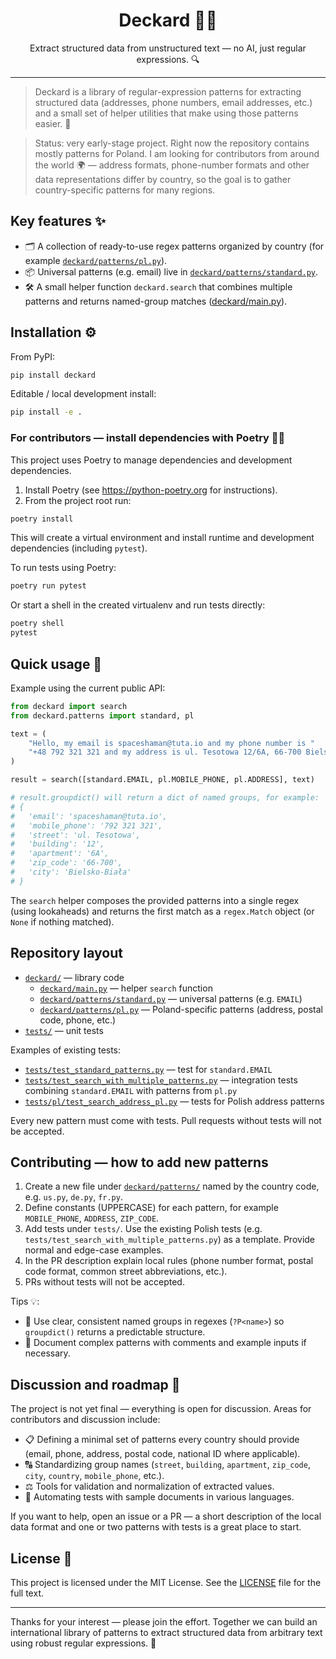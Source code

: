 <h1 align="center">Deckard 🕵️‍♂️</h1>

<p align="center">Extract structured data from unstructured text — no AI, just regular expressions. 🔍</p>

---

> Deckard is a library of regular-expression patterns for extracting structured data (addresses, phone numbers, email addresses, etc.) and a small set of helper utilities that make using those patterns easier. 🧩

> Status: very early-stage project. Right now the repository contains mostly patterns for Poland. I am looking for contributors from around the world 🌍 — address formats, phone-number formats and other data representations differ by country, so the goal is to gather country-specific patterns for many regions.

## Key features ✨

- 🗂️ A collection of ready-to-use regex patterns organized by country (for example [`deckard/patterns/pl.py`](./deckard/patterns/pl.py)).
- 📦 Universal patterns (e.g. email) live in [`deckard/patterns/standard.py`](./deckard/patterns/standard.py).
- 🛠️ A small helper function `deckard.search` that combines multiple patterns and returns named-group matches ([deckard/main.py](./deckard/main.py)).

## Installation ⚙️

From PyPI:

```bash
pip install deckard
```

Editable / local development install:

```bash
pip install -e .
```

### For contributors — install dependencies with Poetry 🧑‍💻

This project uses Poetry to manage dependencies and development dependencies.

1. Install Poetry (see https://python-poetry.org for instructions).
2. From the project root run:

```bash
poetry install
```

This will create a virtual environment and install runtime and development dependencies (including `pytest`).

To run tests using Poetry:

```bash
poetry run pytest
```

Or start a shell in the created virtualenv and run tests directly:

```bash
poetry shell
pytest
```

## Quick usage 🧭

Example using the current public API:

```python
from deckard import search
from deckard.patterns import standard, pl

text = (
    "Hello, my email is spaceshaman@tuta.io and my phone number is "
    "+48 792 321 321 and my address is ul. Tesotowa 12/6A, 66-700 Bielsko-Biała."
)

result = search([standard.EMAIL, pl.MOBILE_PHONE, pl.ADDRESS], text)

# result.groupdict() will return a dict of named groups, for example:
# {
#   'email': 'spaceshaman@tuta.io',
#   'mobile_phone': '792 321 321',
#   'street': 'ul. Tesotowa',
#   'building': '12',
#   'apartment': '6A',
#   'zip_code': '66-700',
#   'city': 'Bielsko-Biała'
# }
```

The `search` helper composes the provided patterns into a single regex (using lookaheads) and returns the first match as a `regex.Match` object (or `None` if nothing matched).

## Repository layout

- [`deckard/`](./deckard/) — library code
  - [`deckard/main.py`](./deckard/main.py) — helper `search` function
  - [`deckard/patterns/standard.py`](./deckard/patterns/standard.py) — universal patterns (e.g. `EMAIL`)
  - [`deckard/patterns/pl.py`](./deckard/patterns/pl.py) — Poland-specific patterns (address, postal code, phone, etc.)
- [`tests/`](./tests/) — unit tests

Examples of existing tests:
- [`tests/test_standard_patterns.py`](./tests/test_standard_patterns.py) — test for `standard.EMAIL`
- [`tests/test_search_with_multiple_patterns.py`](./tests/test_search_with_multiple_patterns.py) — integration tests combining `standard.EMAIL` with patterns from `pl.py`
- [`tests/pl/test_search_address_pl.py`](./tests/pl/test_search_address_pl.py) — tests for Polish address patterns

Every new pattern must come with tests. Pull requests without tests will not be accepted.

## Contributing — how to add new patterns

1. Create a new file under [`deckard/patterns/`](./deckard/patterns/) named by the country code, e.g. `us.py`, `de.py`, `fr.py`.
2. Define constants (UPPERCASE) for each pattern, for example `MOBILE_PHONE`, `ADDRESS`, `ZIP_CODE`.
3. Add tests under `tests/`. Use the existing Polish tests (e.g. `tests/test_search_with_multiple_patterns.py`) as a template. Provide normal and edge-case examples.
4. In the PR description explain local rules (phone number format, postal code format, common street abbreviations, etc.).
5. PRs without tests will not be accepted.

Tips 💡:
- 🧾 Use clear, consistent named groups in regexes (`?P<name>`) so `groupdict()` returns a predictable structure.
- 📝 Document complex patterns with comments and example inputs if necessary.

## Discussion and roadmap 🚧

The project is not yet final — everything is open for discussion. Areas for contributors and discussion include:

- 📋 Defining a minimal set of patterns every country should provide (email, phone, address, postal code, national ID where applicable).
- 🔠 Standardizing group names (`street`, `building`, `apartment`, `zip_code`, `city`, `country`, `mobile_phone`, etc.).
- ⚖️ Tools for validation and normalization of extracted values.
- 🤖 Automating tests with sample documents in various languages.

If you want to help, open an issue or a PR — a short description of the local data format and one or two patterns with tests is a great place to start.

## License 📄

This project is licensed under the MIT License. See the [LICENSE](./LICENSE) file for the full text.

---

Thanks for your interest — please join the effort. Together we can build an international library of patterns to extract structured data from arbitrary text using robust regular expressions. 🚀
